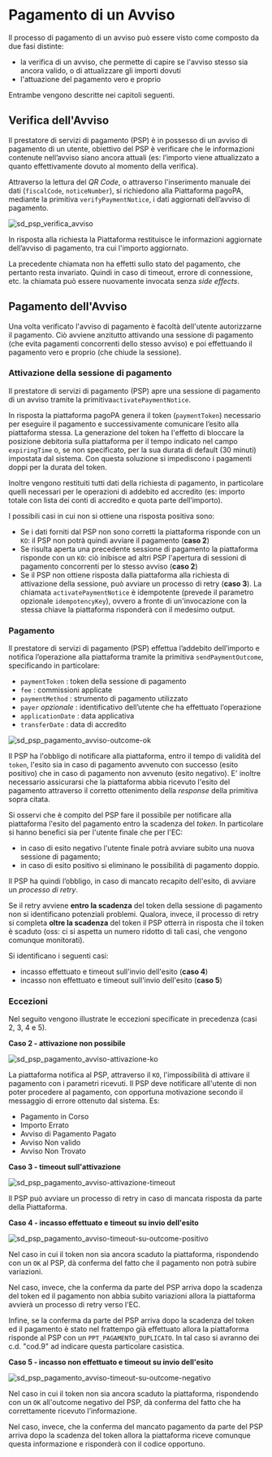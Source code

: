 Pagamento di un Avviso
======================

Il processo di pagamento di un avviso può essere visto come composto da due fasi distinte:

* la verifica di un avviso, che permette di capire se l'avviso stesso sia ancora valido, o di attualizzare gli importi dovuti
* l'attuazione del pagamento vero e proprio

Entrambe vengono descritte nei capitoli seguenti.

## Verifica dell'Avviso

Il prestatore di servizi di pagamento (PSP) è in possesso di un avviso di pagamento di un utente, obiettivo del PSP è verificare che le informazioni contenute nell’avviso siano ancora attuali (es: l’importo viene attualizzato a quanto effettivamente dovuto al momento della verifica).

Attraverso la lettura del _QR Code_, o attraverso l'inserimento manuale dei dati (`fiscalCode`, `noticeNumber`), si richiedono alla Piattaforma pagoPA, mediante la primitiva `verifyPaymentNotice`​, i dati aggiornati del​l’avviso di pagamento.

![sd_psp_verifica_avviso](../diagrams/sd_psp_verifica_avviso.png)

In risposta alla richiesta la Piattaforma restituisce le informazioni aggiornate dell’avviso di pagamento, tra cui l'importo aggiornato.

La precedente chiamata non ha effetti sullo stato del pagamento, che pertanto resta invariato. Quindi in caso di timeout, errore di connessione, etc. la chiamata può essere nuovamente invocata senza _side effects_.

## Pagamento dell'Avviso

Una volta verificato l'avviso di pagamento è facoltà dell'utente autorizzarne il pagamento. Ciò avviene anzitutto attivando una sessione di pagamento (che evita pagamenti concorrenti dello stesso avviso) e poi effettuando il pagamento vero e proprio (che chiude la sessione).

### Attivazione della sessione di pagamento

Il prestatore di servizi di pagamento (PSP) apre una sessione di pagamento di un avviso tramite la primitiva ​`activatePaymentNotice​`. 

In risposta la piattaforma pagoPA genera il token (`paymentToken`) necessario per eseguire il pagamento e successivamente comunicare l’esito alla piattaforma stessa. La generazione del token ha l'effetto di bloccare la posizione debitoria sulla piattaforma per il tempo indicato nel campo `expiringTime` o, se non specificato, per la sua durata di default (30 minuti) impostata dal sistema. Con questa soluzione si impediscono i pagamenti doppi per la durata del token.

Inoltre vengono restituiti tutti dati della richiesta di pagamento, in particolare quelli necessari per le operazioni di addebito ed accredito (es: importo totale con lista dei conti di accredito e quota parte dell’importo).

I possibili casi in cui non si ottiene una risposta positiva sono:

* Se i dati forniti dal PSP non sono corretti la piattaforma risponde con un `KO`: il PSP non potrà quindi avviare il pagamento (**caso 2**)
* Se risulta aperta una precedente sessione di pagamento la piattaforma risponde con un `KO`: ciò inibisce ad altri PSP l'apertura di sessioni di pagamento concorrenti per lo stesso avviso (**caso 2**)
* Se il PSP non ottiene risposta dalla piattaforma alla richiesta di attivazione della sessione, può avviare un processo di retry (**caso 3**). La chiamata `activatePaymentNotice​` è idempotente (prevede il parametro opzionale `idempotencyKey`), ovvero a fronte di un'invocazione con la stessa chiave la piattaforma risponderà con il medesimo output.

### Pagamento

Il prestatore di servizi di pagamento (PSP) effettua l’addebito dell’importo e notifica l’operazione alla piattaforma tramite la primitiva `sendPaymentOutcome`​, specificando in particolare:

* `paymentToken` : token della sessione di pagamento
* `fee` : commissioni applicate
* `paymentMethod` : strumento di pagamento utilizzato
* `payer` _opzionale_ : identificativo dell’utente che ha effettuato l’operazione
* `applicationDate` : data applicativa
* `transferDate` : data di accredito

![sd_psp_pagamento_avviso-outcome-ok](../diagrams/sd_psp_pagamento_avviso-outcome-ok-01.png)

Il PSP ha l'obbligo di notificare alla piattaforma, entro il tempo di validità del `token`, l'esito sia in caso di pagamento avvenuto con successo (esito positivo) che in caso di pagamento non avvenuto (esito negativo). E' inoltre necessario assicurarsi che la piattaforma abbia ricevuto l'esito del pagamento attraverso il corretto ottenimento della _response_ della primitiva sopra citata.

Si osservi che è compito del PSP fare il possibile per notificare alla piattaforma l'esito del pagamento entro la scadenza del _token_. In particolare si hanno benefici sia per l'utente finale che per l'EC:

* in caso di esito negativo l'utente finale potrà avviare subito una nuova sessione di pagamento;
* in caso di esito positivo si eliminano le possibilità di pagamento doppio.

Il PSP ha quindi l’obbligo, in caso di mancato recapito dell'esito, di avviare un _processo di retry_.

Se il retry avviene **entro la scadenza** del token della sessione di pagamento non si identificano potenziali problemi. Qualora, invece, il processo di retry si completa **oltre la scadenza** del token il PSP otterrà in risposta che il token è scaduto (oss: ci si aspetta un numero ridotto di tali casi, che vengono comunque monitorati).

Si identificano i seguenti casi:

* incasso effettuato e timeout sull'invio dell'esito (**caso 4**)
* incasso non effettuato e timeout sull'invio dell'esito (**caso 5**)

### Eccezioni 

Nel seguito vengono illustrate le eccezioni specificate in precedenza (casi 2, 3, 4 e 5).

**Caso 2 - attivazione non possibile**

![sd_psp_pagamento_avviso-attivazione-ko](../diagrams/sd_psp_pagamento_avviso-attivazione-ko-02.png)

La piattaforma notifica al PSP, attraverso il `KO`, l'impossibilità di attivare il pagamento con i parametri ricevuti. Il PSP deve notificare all'utente di non poter procedere al pagamento, con opportuna motivazione secondo il messaggio di errore ottenuto dal sistema. Es:

* Pagamento in Corso
* Importo Errato
* Avviso di Pagamento Pagato
* Avviso Non valido
* Avviso Non Trovato


**Caso 3 - timeout sull'attivazione**

![sd_psp_pagamento_avviso-attivazione-timeout](../diagrams/sd_psp_pagamento_avviso-attivazione-timeout-03.png)

Il PSP può avviare un processo di retry in caso di mancata risposta da parte della Piattaforma.


**Caso 4 - incasso effettuato e timeout su invio dell'esito**

![sd_psp_pagamento_avviso-timeout-su-outcome-positivo](../diagrams/sd_psp_pagamento_avviso-timeout-su-outcome-positivo-04.png)

Nel caso in cui il token non sia ancora scaduto la piattaforma, rispondendo con un `OK` al PSP, dà conferma del fatto che il pagamento non potrà subire variazioni.

Nel caso, invece, che la conferma da parte del PSP arriva dopo la scadenza del token ed il pagamento non abbia subito variazioni allora la piattaforma avvierà un processo di retry verso l'EC.

Infine, se la conferma da parte del PSP arriva dopo la scadenza del token ed il pagamento è stato nel frattempo già effettuato allora la piattaforma risponde al PSP con un `PPT_PAGAMENTO_DUPLICATO`. In tal caso si avranno dei c.d. "cod.9" ad indicare questa particolare casistica.


**Caso 5 - incasso non effettuato e timeout su invio dell'esito**

![sd_psp_pagamento_avviso-timeout-su-outcome-negativo](../diagrams/sd_psp_pagamento_avviso-timeout-su-outcome-negativo-05.png)

Nel caso in cui il token non sia ancora scaduto la piattaforma, rispondendo con un `OK` all'outcome negativo del PSP, dà conferma del fatto che ha correttamente ricevuto l'informazione.

Nel caso, invece, che la conferma del mancato pagamento da parte del PSP arriva dopo la scadenza del token allora la piattaforma riceve comunque questa informazione e risponderà con il codice opportuno.



